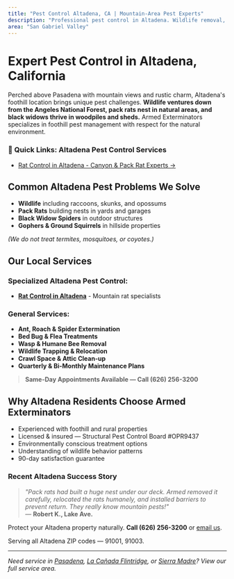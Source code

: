 ```yaml
---
title: "Pest Control Altadena, CA | Mountain-Area Pest Experts"
description: "Professional pest control in Altadena. Wildlife removal, rodent control & spider treatment. Serving foothill homes. Call (626) 256-3200."
area: "San Gabriel Valley"
---
```


# Expert Pest Control in **Altadena, California**

Perched above Pasadena with mountain views and rustic charm, Altadena's foothill location brings unique pest challenges. **Wildlife ventures down from the Angeles National Forest, pack rats nest in natural areas, and black widows thrive in woodpiles and sheds.** Armed Exterminators specializes in foothill pest management with respect for the natural environment.

<div class="location-services-box">
<h3>🎯 Quick Links: Altadena Pest Control Services</h3>
<ul>
<li><a href="/rat-control-altadena/">Rat Control in Altadena - Canyon & Pack Rat Experts <span class="arrow">→</span></a></li>
</ul>
</div>

## Common Altadena Pest Problems We Solve

- **Wildlife** including raccoons, skunks, and opossums
- **Pack Rats** building nests in yards and garages
- **Black Widow Spiders** in outdoor structures
- **Gophers & Ground Squirrels** in hillside properties

*(We do not treat termites, mosquitoes, or coyotes.)*

## Our Local Services

### Specialized Altadena Pest Control:
* **[Rat Control in Altadena](/rat-control-altadena/)** - Mountain rat specialists

### General Services:
* **Ant, Roach & Spider Extermination**  
* **Bed Bug & Flea Treatments**  
* **Wasp & Humane Bee Removal**  
* **Wildlife Trapping & Relocation**  
* **Crawl Space & Attic Clean-up**  
* **Quarterly & Bi-Monthly Maintenance Plans**

> **Same-Day Appointments Available — Call (626) 256-3200**

## Why Altadena Residents Choose Armed Exterminators

* Experienced with foothill and rural properties  
* Licensed & insured — Structural Pest Control Board #OPR9437  
* Environmentally conscious treatment options  
* Understanding of wildlife behavior patterns  
* 90-day satisfaction guarantee

### Recent Altadena Success Story

> *"Pack rats had built a huge nest under our deck. Armed removed it carefully, relocated the rats humanely, and installed barriers to prevent return. They really know mountain pests!"*  
> — **Robert K., Lake Ave.**

Protect your Altadena property naturally. **Call (626) 256-3200** or [email us](mailto:armedex@sbcglobal.net).  

Serving all Altadena ZIP codes — 91001, 91003.

---

*Need service in [Pasadena](/locations/pasadena/), [La Cañada Flintridge](/locations/la-canada-flintridge/), or [Sierra Madre](/locations/sierra-madre/)? View our full service area.*